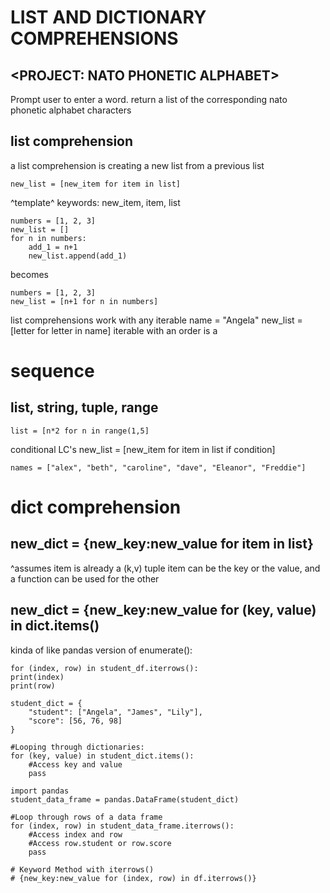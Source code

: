 # LIST AND DICTIONARY COMPREHENSIONS

## <PROJECT: NATO PHONETIC ALPHABET>
Prompt user to enter a word.
return a list of the corresponding nato phonetic alphabet characters

## list comprehension
a list comprehension is creating a new list from a previous list
    
    new_list = [new_item for item in list]
^template^ keywords: new_item, item, list

    numbers = [1, 2, 3]
    new_list = []
    for n in numbers:
        add_1 = n+1
        new_list.append(add_1)
becomes

    numbers = [1, 2, 3]
    new_list = [n+1 for n in numbers]
list comprehensions work with any iterable
    name = "Angela"
    new_list = [letter for letter in name]
iterable with an order is a 
# sequence
## list, string, tuple, range

    list = [n*2 for n in range(1,5]

conditional LC's
    new_list = [new_item for item in list if condition]
    
    names = ["alex", "beth", "caroline", "dave", "Eleanor", "Freddie"]

# dict comprehension
## new_dict = {new_key:new_value for item in list}
^assumes item is already a (k,v) tuple
item can be the key or the value, and a function can be used for the other
## new_dict = {new_key:new_value for (key, value) in dict.items()

kinda of like pandas version of enumerate():

    for (index, row) in student_df.iterrows():
    print(index)
    print(row)

    student_dict = {
        "student": ["Angela", "James", "Lily"], 
        "score": [56, 76, 98]
    }
    
    #Looping through dictionaries:
    for (key, value) in student_dict.items():
        #Access key and value
        pass
    
    import pandas
    student_data_frame = pandas.DataFrame(student_dict)
    
    #Loop through rows of a data frame
    for (index, row) in student_data_frame.iterrows():
        #Access index and row
        #Access row.student or row.score
        pass
    
    # Keyword Method with iterrows()
    # {new_key:new_value for (index, row) in df.iterrows()}
